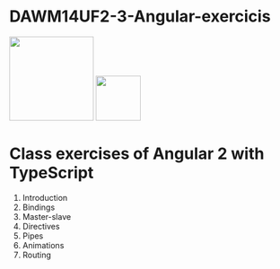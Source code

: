 # DAWM14UF2-3-Angular-exercicis

<img src="https://angular.io/assets/images/logos/angular/angular.svg" height="150px">
<img src="https://upload.wikimedia.org/wikipedia/commons/a/a6/TypeScript_Logo.png" height="80px">

<h1>Class exercises of Angular 2 with TypeScript</h1>

<ol>
<li>Introduction</li>
<li>Bindings</li>
<li>Master-slave</li>
<li>Directives</li>
<li>Pipes</li>
<li>Animations</li>
<li>Routing</li>
</ol>


